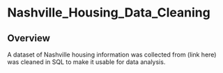 # Nashville_Housing_Data_Cleaning
## Overview
A dataset of Nashville housing information was collected from (link here) was cleaned in SQL to make it usable for data analysis.


